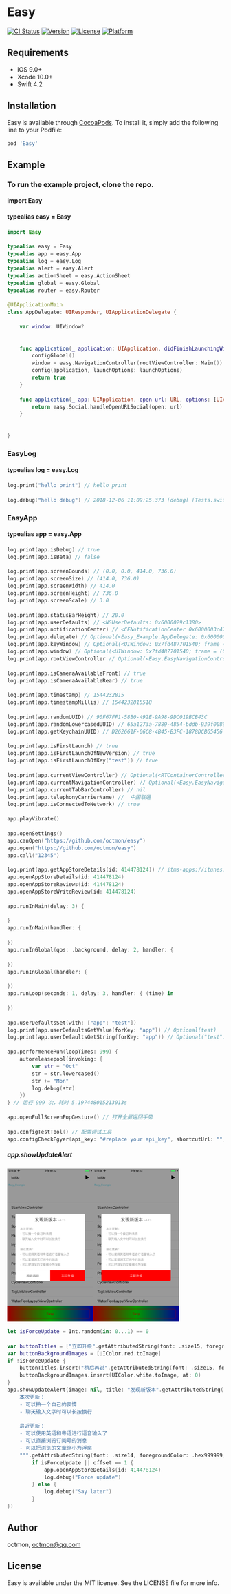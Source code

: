 # Easy

[![CI Status](https://img.shields.io/travis/OctMon/Easy.svg?style=flat)](https://travis-ci.org/OctMon/Easy)
[![Version](https://img.shields.io/cocoapods/v/Easy.svg?style=flat)](https://cocoapods.org/pods/Easy)
[![License](https://img.shields.io/cocoapods/l/Easy.svg?style=flat)](https://cocoapods.org/pods/Easy)
[![Platform](https://img.shields.io/cocoapods/p/Easy.svg?style=flat)](https://cocoapods.org/pods/Easy)

## Requirements
+ iOS 9.0+
+ Xcode 10.0+
+ Swift 4.2

## Installation

Easy is available through [CocoaPods](https://cocoapods.org). To install
it, simply add the following line to your Podfile:

```ruby
pod 'Easy'
```

## Example

### To run the example project, clone the repo.

#### import Easy
#### typealias easy = Easy

```swift
import Easy

typealias easy = Easy
typealias app = easy.App
typealias log = easy.Log
typealias alert = easy.Alert
typealias actionSheet = easy.ActionSheet
typealias global = easy.Global
typealias router = easy.Router

@UIApplicationMain
class AppDelegate: UIResponder, UIApplicationDelegate {

    var window: UIWindow?


    func application(_ application: UIApplication, didFinishLaunchingWithOptions launchOptions: [UIApplication.LaunchOptionsKey: Any]?) -> Bool {
        configGlobal()
        window = easy.NavigationController(rootViewController: Main()).makeRootViewController()
        config(application, launchOptions: launchOptions)
        return true
    }
    
    func application(_ app: UIApplication, open url: URL, options: [UIApplication.OpenURLOptionsKey : Any] = [:]) -> Bool {
        return easy.Social.handleOpenURLSocial(open: url)
    }


}
```

### EasyLog

#### typealias log = easy.Log
```swift
log.print("hello print") // hello print

log.debug("hello debug") // 2018-12-06 11:09:25.373 [debug] [Tests.swift:38] testEasyLog() > hello debug
```

### EasyApp

#### typealias app = easy.App
```swift
log.print(app.isDebug) // true
log.print(app.isBeta) // false

log.print(app.screenBounds) // (0.0, 0.0, 414.0, 736.0)
log.print(app.screenSize) // (414.0, 736.0)
log.print(app.screenWidth) // 414.0
log.print(app.screenHeight) // 736.0
log.print(app.screenScale) // 3.0

log.print(app.statusBarHeight) // 20.0
log.print(app.userDefaults) // <NSUserDefaults: 0x6000029c1380>
log.print(app.notificationCenter) // <CFNotificationCenter 0x6000003c4720 [0x10f4a5b68]
log.print(app.delegate) // Optional(<Easy_Example.AppDelegate: 0x600000f9ca00>)
log.print(app.keyWindow) // Optional(<UIWindow: 0x7fd487701540; frame = (0 0; 414 736); gestureRecognizers = <NSArray: 0x6000001c5b30>; layer = <UIWindowLayer: 0x600000fd8300>>)
log.print(app.window) // Optional(<UIWindow: 0x7fd487701540; frame = (0 0; 414 736); gestureRecognizers = <NSArray: 0x6000001c5b30>; layer = <UIWindowLayer: 0x600000fd8300>>)
log.print(app.rootViewController // Optional(<Easy.EasyNavigationController: 0x7fd48886f000>)

log.print(app.isCameraAvailableFront) // true
log.print(app.isCameraAvailableRear) // true

log.print(app.timestamp) // 1544232815
log.print(app.timestampMillis) // 1544232815518

log.print(app.randomUUID) // 90F67FF1-58B0-492E-9A98-9DC019BCB43C
log.print(app.randomLowercasedUUID) // 65a1273a-7889-4854-bddb-939f0089e88e
log.print(app.getKeychainUUID) // D262661F-06C8-4B45-B3FC-1878DCB65456

log.print(app.isFirstLaunch) // true
log.print(app.isFirstLaunchOfNewVersion) // true
log.print(app.isFirstLaunchOfKey("test")) // true

log.print(app.currentViewController) // Optional(<RTContainerController: 0x7fded3d0d770 contentViewController: <Easy_Example.Main: 0x7fded3d03e90>>)
log.print(app.currentNavigationController) // Optional(<Easy.EasyNavigationController: 0x7fded4832e00>)
log.print(app.currentTabBarController) // nil
log.print(app.telephonyCarrierName) //  中国联通
log.print(app.isConnectedToNetwork) // true

app.playVibrate()

app.openSettings()
app.canOpen("https://github.com/octmon/easy")
app.open("https://github.com/octmon/easy")
app.call("12345")

log.print(app.getAppStoreDetails(id: 414478124)) // itms-apps://itunes.apple.com/app/id414478124
app.openAppStoreDetails(id: 414478124)
app.openAppStoreReviews(id: 414478124)
app.openAppStoreWriteReview(id: 414478124)

app.runInMain(delay: 3) {
    
}
app.runInMain(handler: {
    
})
app.runInGlobal(qos: .background, delay: 2, handler: {
    
})
app.runInGlobal(handler: {
    
})
app.runLoop(seconds: 1, delay: 3, handler: { (time) in
    
})

app.userDefaultsSet(with: ["app": "test"])
log.print(app.userDefaultsGetValue(forKey: "app")) // Optional(test)
log.print(app.userDefaultsGetString(forKey: "app")) // Optional("test")

app.performenceRun(loopTimes: 999) {
    autoreleasepool(invoking: {
        var str = "Oct"
        str = str.lowercased()
        str += "Mon"
        log.debug(str)
    })
} // 运行 999 次，耗时 5.197448015213013s

app.openFullScreenPopGesture() // 打开全屏返回手势

app.configTestTool() // 配置调试工具
app.configCheckPgyer(api_key: "#replace your api_key", shortcutUrl: "", headerImage: nil, delay: 3, isWillEnterForegroundCheck: true) // 配置Pgyer检测更新
```

##### app.showUpdateAlert

<img src="https://github.com/OctMon/Easy/blob/assets/Simulator%20Screen%20Shot%20-%20iPhone%208%20Plus%20-%202018-12-28%20at%2010.22.59.png?raw=true" width="200" align=left />
<img src="https://github.com/OctMon/Easy/blob/assets/Simulator%20Screen%20Shot%20-%20iPhone%208%20Plus%20-%202018-12-28%20at%2010.23.04.png?raw=true" width="200" align=center />

```swift
let isForceUpdate = Int.random(in: 0...1) == 0

var buttonTitles = ["立即升级".getAttributedString(font: .size15, foregroundColor: UIColor.white)]
var buttonBackgroundImages = [UIColor.red.toImage]
if !isForceUpdate {
    buttonTitles.insert("稍后再说".getAttributedString(font: .size15, foregroundColor: .hex666666), at: 0)
    buttonBackgroundImages.insert(UIColor.white.toImage, at: 0)
}
app.showUpdateAlert(image: nil, title: "发现新版本".getAttributedString(font: .size21, foregroundColor: .hex333333).append(title: "  v6.7.3", font: .size12, foregroundColor: .hex999999), message: """
    本次更新：
    - 可以拍一个自己的表情
    - 聊天输入文字时可以长按换行
    
    最近更新：
    - 可以使用英语和粤语进行语音输入了
    - 可以直接浏览订阅号的消息
    - 可以把浏览的文章缩小为浮窗
    """.getAttributedString(font: .size14, foregroundColor: .hex999999, lineSpacing: 8), buttonTitles: buttonTitles, buttonBackgroundImages: buttonBackgroundImages, tap: { offset in
        if isForceUpdate || offset == 1 {
            app.openAppStoreDetails(id: 414478124)
            log.debug("Force update")
        } else {
            log.debug("Say later")
        }
})
```

## Author

octmon, octmon@qq.com

## License

Easy is available under the MIT license. See the LICENSE file for more info.

